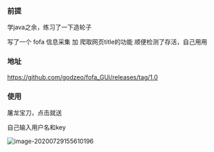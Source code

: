 ### 前提

学java之余，练习了一下造轮子

写了一个 fofa 信息采集 加 爬取网页title的功能 顺便检测了存活，自己用用

### 地址
https://github.com/godzeo/fofa_GUi/releases/tag/1.0


### 使用

屠龙宝刀，点击就送

自己输入用户名和key

![image-20200729155610196](https://gitee.com/godzeo/blogimg/raw/master/img/20200729155610.png)


